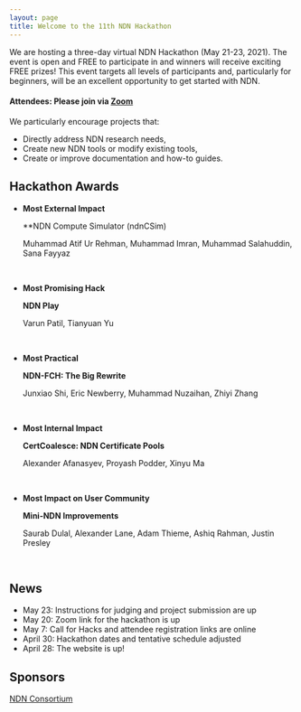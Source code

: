 ```yaml
---
layout: page
title: Welcome to the 11th NDN Hackathon
---
```


We are hosting a three-day virtual NDN Hackathon (May 21-23, 2021). The event is open and FREE to participate in and winners will receive exciting FREE prizes! This event targets all levels of participants and, particularly for beginners, will be an excellent opportunity to get started with NDN.

#### **Attendees: Please join via [Zoom](https://arizona.zoom.us/j/86129306505?pwd=VTZDMEhGQnU0TDZZZDR3K1hZRmpmZz09)**

We particularly encourage projects that:

 - Directly address NDN research needs,
 - Create new NDN tools or modify existing tools,
 - Create or improve documentation and how-to guides.


<!--## Call For Hacks

- Proposals should be submitted via [web form](https://docs.google.com/forms/d/e/1FAIpQLSfYe_kGUiosu01iMtbXPkMVgTYbMCXZgS-ZUaFx4IlKnun9-A/viewform).
- Click [here](http://11th-ndn-hackathon.named-data.net/cfh.html) for our "Call for Hacks".-->

## Hackathon Awards

- **Most External Impact**

  **NDN Compute Simulator (ndnCSim)

  Muhammad Atif Ur Rehman, Muhammad Imran, Muhammad Salahuddin, Sana Fayyaz

  <br />

- **Most Promising Hack**

  **NDN Play**

  Varun Patil, Tianyuan Yu

  <br />

- **Most Practical**

  **NDN-FCH: The Big Rewrite**

  Junxiao Shi, Eric Newberry, Muhammad Nuzaihan, Zhiyi Zhang

  <br />

- **Most Internal Impact**

  **CertCoalesce: NDN Certificate Pools**

  Alexander Afanasyev, Proyash Podder, Xinyu Ma

  <br />

- **Most Impact on User Community**

  **Mini-NDN Improvements**

  Saurab Dulal, Alexander Lane, Adam Thieme, Ashiq Rahman, Justin Presley

  <br />

## News
- May 23: Instructions for judging and project submission are up
- May 20: Zoom link for the hackathon is up
- May 7: Call for Hacks and attendee registration links are online
- April 30: Hackathon dates and tentative schedule adjusted
- April 28: The website is up!

## Sponsors

[NDN Consortium](https://named-data.net/consortium/)

